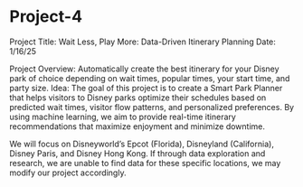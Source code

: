 # Project-4

Project Title: Wait Less, Play More: Data-Driven Itinerary Planning
Date: 1/16/25

Project Overview: Automatically create the best itinerary for your Disney park of choice depending on wait times, popular times, your start time, and party size. 
Idea: The goal of this project is to create a Smart Park Planner that helps visitors to Disney parks optimize their schedules based on predicted wait times, visitor flow patterns, and personalized preferences. By using machine learning, we aim to provide real-time itinerary recommendations that maximize enjoyment and minimize downtime.

We will focus on Disneyworld’s Epcot (Florida), Disneyland (California), Disney Paris, and Disney Hong Kong. If through data exploration and research, we are unable to find data for these specific locations, we may modify our project accordingly. 

